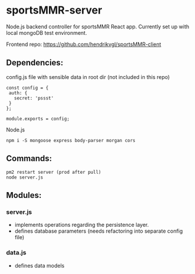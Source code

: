 # sportsMMR-server

Node.js backend controller for sportsMMR React app.
Currently set up with local mongoDB test environment.

Frontend repo: https://github.com/hendrikvgl/sportsMMR-client

## Dependencies:

config.js file with sensible data in root dir (not included in this repo)

```
const config = {
 auth: {
   secret: 'pssst'
 }
};

module.exports = config;
```

Node.js

```
npm i -S mongoose express body-parser morgan cors
```

## Commands:

```
pm2 restart server (prod after pull)
node server.js
```

## Modules:

### server.js
- implements operations regarding the persistence layer.
- defines database parameters (needs refactoring into separate config file)

### data.js
- defines data models
